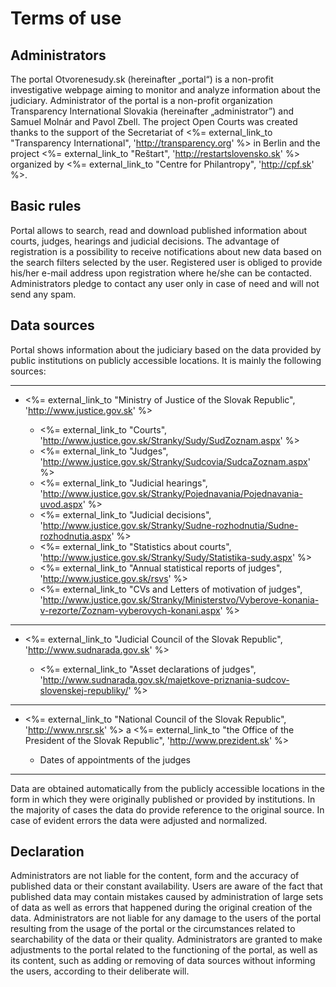﻿# Terms of use

## Administrators

The portal Otvorenesudy.sk (hereinafter „portal“) is a non-profit investigative webpage aiming to monitor and analyze information about the judiciary. Administrator of the portal is a non-profit organization Transparency International Slovakia 
(hereinafter „administrator”) and Samuel Molnár and Pavol Zbell. The project Open Courts was created thanks to the support of the Secretariat of
<%= external_link_to "Transparency International", 'http://transparency.org' %>
in Berlin and the project <%= external_link_to "Reštart", 'http://restartslovensko.sk' %> organized by <%= external_link_to "Centre for Philantropy", 'http://cpf.sk' %>. 

## Basic rules

Portal allows to search, read and download published information about courts, judges, hearings and judicial decisions. The advantage of registration is a possibility to receive notifications about new data based on the search filters selected by the user. Registered user is obliged to provide his/her e-mail address upon registration where he/she can be contacted. Administrators pledge to contact any user only in case of need and will not send any spam.


## Data sources

Portal shows information about the judiciary based on the data provided by public institutions on publicly accessible locations. It is mainly the following sources:

<hr/>

- <%= external_link_to "Ministry of Justice of the Slovak Republic", 'http://www.justice.gov.sk' %>

  - <%= external_link_to "Courts", 'http://www.justice.gov.sk/Stranky/Sudy/SudZoznam.aspx' %>
  - <%= external_link_to "Judges", 'http://www.justice.gov.sk/Stranky/Sudcovia/SudcaZoznam.aspx' %>
  - <%= external_link_to "Judicial hearings", 'http://www.justice.gov.sk/Stranky/Pojednavania/Pojednavania-uvod.aspx' %>
  - <%= external_link_to "Judicial decisions", 'http://www.justice.gov.sk/Stranky/Sudne-rozhodnutia/Sudne-rozhodnutia.aspx' %>
  - <%= external_link_to "Statistics about courts", 'http://www.justice.gov.sk/Stranky/Sudy/Statistika-sudy.aspx' %>
  - <%= external_link_to "Annual statistical reports of judges", 'http://www.justice.gov.sk/rsvs' %>
  - <%= external_link_to "CVs and Letters of motivation of judges", 'http://www.justice.gov.sk/Stranky/Ministerstvo/Vyberove-konania-v-rezorte/Zoznam-vyberovych-konani.aspx' %>

<hr/>

- <%= external_link_to "Judicial Council of the Slovak Republic", 'http://www.sudnarada.gov.sk' %>

  - <%= external_link_to "Asset declarations of judges", 'http://www.sudnarada.gov.sk/majetkove-priznania-sudcov-slovenskej-republiky/' %>

<hr/>

- <%= external_link_to "National Council of the Slovak Republic", 'http://www.nrsr.sk' %> a <%= external_link_to "the Office of the President of the Slovak Republic", 'http://www.prezident.sk' %>

  - Dates of appointments of the judges

<hr/>

Data are obtained automatically from the publicly accessible locations in the form in which they were originally published or provided by institutions. In the majority of cases the data do provide reference to the original source. In case of evident errors the data were adjusted and normalized.

## Declaration

Administrators are not liable for the content, form and the accuracy of published data or their constant availability. Users are aware of the fact that published data may contain mistakes caused by administration of large sets of data as well as errors that happened during the original creation of the data. Administrators are not liable for any damage to the users of the portal resulting from the usage of the portal or the circumstances related to searchability of the data or their quality. Administrators are granted to make adjustments to the portal related to the functioning of the portal, as well as its content, such as adding or removing of data sources without informing the users, according to their deliberate will.